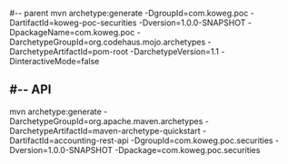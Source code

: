 #-- parent
mvn archetype:generate -DgroupId=com.koweg.poc -DartifactId=koweg-poc-securities -Dversion=1.0.0-SNAPSHOT -DpackageName=com.koweg.poc -DarchetypeGroupId=org.codehaus.mojo.archetypes -DarchetypeArtifactId=pom-root -DarchetypeVersion=1.1 -DinteractiveMode=false

#-- API
----------------------
mvn archetype:generate -DarchetypeGroupId=org.apache.maven.archetypes -DarchetypeArtifactId=maven-archetype-quickstart -DartifactId=accounting-rest-api  -DgroupId=com.koweg.poc.securities -Dversion=1.0.0-SNAPSHOT -Dpackage=com.koweg.poc.securities

